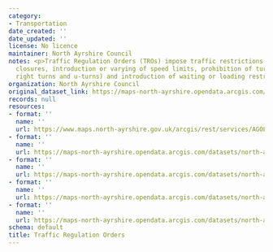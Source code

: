 ```yaml
---
category:
- Transportation
date_created: ''
date_updated: ''
license: No licence
maintainer: North Ayrshire Council
notes: <p>Traffic Regulation Orders (TROs) impose traffic restrictions such as road
  closures, introduction or varying of speed limits, prohibition of turns (such as
  right turns and u-turns) and introduction of waiting or loading restrictions.</p>
organization: North Ayrshire Council
original_dataset_link: https://maps-north-ayrshire.opendata.arcgis.com/maps/north-ayrshire::traffic-regulation-orders
records: null
resources:
- format: ''
  name: ''
  url: https://www.maps.north-ayrshire.gov.uk/arcgis/rest/services/AGOL/Open_Data_Portal4/MapServer/11
- format: ''
  name: ''
  url: https://maps-north-ayrshire.opendata.arcgis.com/datasets/north-ayrshire::traffic-regulation-orders.geojson?outSR=%7B%22latestWkid%22%3A27700%2C%22wkid%22%3A27700%7D
- format: ''
  name: ''
  url: https://maps-north-ayrshire.opendata.arcgis.com/datasets/north-ayrshire::traffic-regulation-orders.csv?outSR=%7B%22latestWkid%22%3A27700%2C%22wkid%22%3A27700%7D
- format: ''
  name: ''
  url: https://maps-north-ayrshire.opendata.arcgis.com/datasets/north-ayrshire::traffic-regulation-orders.kml?outSR=%7B%22latestWkid%22%3A27700%2C%22wkid%22%3A27700%7D
- format: ''
  name: ''
  url: https://maps-north-ayrshire.opendata.arcgis.com/datasets/north-ayrshire::traffic-regulation-orders.zip?outSR=%7B%22latestWkid%22%3A27700%2C%22wkid%22%3A27700%7D
schema: default
title: Traffic Regulation Orders
---
```

